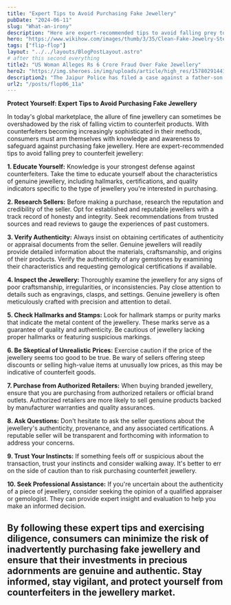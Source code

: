 ```yaml
---
title: "Expert Tips to Avoid Purchasing Fake Jewellery"
pubDate: "2024-06-11"
slug: "What-an-irony"
description: "Here are expert-recommended tips to avoid falling prey to counterfeit jewellery:"
hero: "https://www.wikihow.com/images/thumb/3/35/Clean-Fake-Jewelry-Step-2-Version-3.jpg/v4-460px-Clean-Fake-Jewelry-Step-2-Version-3.jpg.webp"
tags: ["flip-flop"]
layout: "../../layouts/BlogPostLayout.astro"
# after this second everything
title2: "US Woman Alleges Rs 6 Crore Fraud Over Fake Jewellery"
hero2: "https://img.sheroes.in/img/uploads/article/high_res/15780291441578029144.png?tr=w-380"
description2: "The Jaipur Police has filed a case against a father-son jeweller duo after a US woman complained that she was duped by them into buying fake jewellery worth Rs 300 at a whopping Rs 6 crore."
url2: "/posts/flop06_11a"
---
```

**Protect Yourself: Expert Tips to Avoid Purchasing Fake Jewellery**

In today's global marketplace, the allure of fine jewellery can sometimes be overshadowed by the risk of falling victim to counterfeit products. With counterfeiters becoming increasingly sophisticated in their methods, consumers must arm themselves with knowledge and awareness to safeguard against purchasing fake jewellery. Here are expert-recommended tips to avoid falling prey to counterfeit jewellery:

**1. Educate Yourself:** Knowledge is your strongest defense against counterfeiters. Take the time to educate yourself about the characteristics of genuine jewellery, including hallmarks, certifications, and quality indicators specific to the type of jewellery you're interested in purchasing.

**2. Research Sellers:** Before making a purchase, research the reputation and credibility of the seller. Opt for established and reputable jewellers with a track record of honesty and integrity. Seek recommendations from trusted sources and read reviews to gauge the experiences of past customers.

**3. Verify Authenticity:** Always insist on obtaining certificates of authenticity or appraisal documents from the seller. Genuine jewellers will readily provide detailed information about the materials, craftsmanship, and origins of their products. Verify the authenticity of any gemstones by examining their characteristics and requesting gemological certifications if available.

**4. Inspect the Jewellery:** Thoroughly examine the jewellery for any signs of poor craftsmanship, irregularities, or inconsistencies. Pay close attention to details such as engravings, clasps, and settings. Genuine jewellery is often meticulously crafted with precision and attention to detail.

**5. Check Hallmarks and Stamps:** Look for hallmark stamps or purity marks that indicate the metal content of the jewellery. These marks serve as a guarantee of quality and authenticity. Be cautious of jewellery lacking proper hallmarks or featuring suspicious markings.

**6. Be Skeptical of Unrealistic Prices:** Exercise caution if the price of the jewellery seems too good to be true. Be wary of sellers offering steep discounts or selling high-value items at unusually low prices, as this may be indicative of counterfeit goods.

**7. Purchase from Authorized Retailers:** When buying branded jewellery, ensure that you are purchasing from authorized retailers or official brand outlets. Authorized retailers are more likely to sell genuine products backed by manufacturer warranties and quality assurances.

**8. Ask Questions:** Don't hesitate to ask the seller questions about the jewellery's authenticity, provenance, and any associated certifications. A reputable seller will be transparent and forthcoming with information to address your concerns.

**9. Trust Your Instincts:** If something feels off or suspicious about the transaction, trust your instincts and consider walking away. It's better to err on the side of caution than to risk purchasing counterfeit jewellery.

**10. Seek Professional Assistance:** If you're uncertain about the authenticity of a piece of jewellery, consider seeking the opinion of a qualified appraiser or gemologist. They can provide expert insight and evaluation to help you make an informed decision.

By following these expert tips and exercising diligence, consumers can minimize the risk of inadvertently purchasing fake jewellery and ensure that their investments in precious adornments are genuine and authentic. Stay informed, stay vigilant, and protect yourself from counterfeiters in the jewellery market.
---